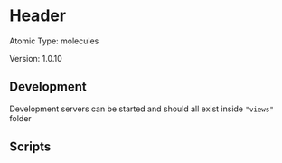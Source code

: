 # Header

Atomic Type: molecules

Version: 1.0.10

## Development

Development servers can be started and should all exist inside `"views"` folder

## Scripts
